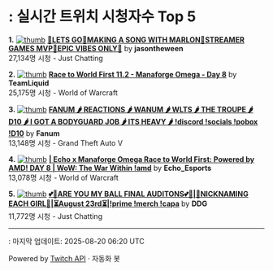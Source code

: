 # : 실시간 트위치 시청자수 Top 5

**1.** [![thumb](https://static-cdn.jtvnw.net/previews-ttv/live_user_jasontheween-320x180.jpg)](https://twitch.tv/jasontheween)
**[🔴LETS GO🔴MAKING A SONG WITH MARLON🔴STREAMER GAMES MVP🔴EPIC VIBES ONLY🔴](https://twitch.tv/jasontheween)** by **jasontheween**<br>27,134명 시청  - Just Chatting

**2.** [![thumb](https://static-cdn.jtvnw.net/previews-ttv/live_user_teamliquid-320x180.jpg)](https://twitch.tv/TeamLiquid)
**[Race to World First 11.2 - Manaforge Omega - Day 8](https://twitch.tv/TeamLiquid)** by **TeamLiquid**<br>25,175명 시청  - World of Warcraft

**3.** [![thumb](https://static-cdn.jtvnw.net/previews-ttv/live_user_fanum-320x180.jpg)](https://twitch.tv/Fanum)
**[FANUM 🌶️ REACTIONS 🌶️ WANUM 🌶️ WLTS 🌶️ THE TROUPE 🌶️ D10 🌶️ I GOT A BODYGUARD JOB 🌶️ ITS HEAVY 🌶️ !discord !socials !pobox !D10](https://twitch.tv/Fanum)** by **Fanum**<br>13,148명 시청  - Grand Theft Auto V

**4.** [![thumb](https://static-cdn.jtvnw.net/previews-ttv/live_user_echo_esports-320x180.jpg)](https://twitch.tv/Echo_Esports)
**[| Echo x Manaforge Omega Race to World First: Powered by AMD!  DAY 8 | WoW: The War Within !amd](https://twitch.tv/Echo_Esports)** by **Echo_Esports**<br>13,078명 시청  - World of Warcraft

**5.** [![thumb](https://static-cdn.jtvnw.net/previews-ttv/live_user_ddg-320x180.jpg)](https://twitch.tv/DDG)
**[💕🏀ARE YOU MY BALL FINAL AUDITONS💕🏀|👀NICKNAMING EACH GIRL👀|⏳August 23rd⏳|!prime !merch !capa](https://twitch.tv/DDG)** by **DDG**<br>11,772명 시청  - Just Chatting


---
: 마지막 업데이트: 2025-08-20 06:20 UTC

Powered by [Twitch API](https://dev.twitch.tv/docs/api/reference) · 자동화 봇